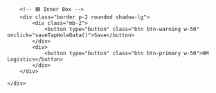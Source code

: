<div class="col-md-2">
    <!-- 🔲 Outer Border -->
    <div class="border rounded p-2 shadow-sm">
        
        <!-- 🟦 Inner Box -->
        <div class="border p-2 rounded shadow-lg">
            <div class="mb-2">
                <button type="button" class="btn btn-warning w-50" onclick="saveTapHoleData()">Save</button>
            </div>
            <div>
                <button type="button" class="btn btn-primary w-50">HM Logistics</button>
            </div>
        </div>

    </div>
</div>
